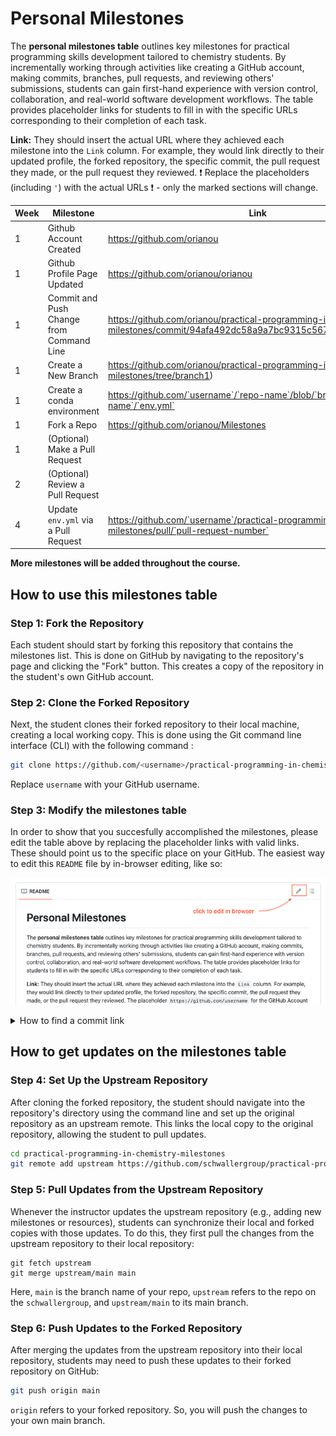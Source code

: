 # Personal Milestones

The **personal milestones table** outlines key milestones for practical programming skills development tailored to chemistry students. By incrementally working through activities like creating a GitHub account, making commits, branches, pull requests, and reviewing others' submissions, students can gain first-hand experience with version control, collaboration, and real-world software development workflows. The table provides placeholder links for students to fill in with the specific URLs corresponding to their completion of each task.

**Link:** They should insert the actual URL where they achieved each milestone into the `Link` column. For example, they would link directly to their updated profile, the forked repository, the specific commit, the pull request they made, or the pull request they reviewed. :exclamation: Replace the placeholders (including `'`) with the actual URLs :exclamation: - only the marked sections will change.




| Week | Milestone                                   | Link                                                         |
|------|---------------------------------------------|--------------------------------------------------------------|
| 1    | Github Account Created                      | https://github.com/orianou |
| 1    | Github Profile Page Updated                 | https://github.com/orianou/orianou |
| 1    | Commit and Push Change from Command Line    | https://github.com/orianou/practical-programming-in-chemistry-milestones/commit/94afa492dc58a9a7bc9315c5678926598d81120b |
| 1    | Create a New Branch                           | https://github.com/orianou/practical-programming-in-chemistry-milestones/tree/branch1) |
| 1    | Create a conda environment                  | https://github.com/`username`/`repo-name`/blob/`branch-name`/`env.yml` |
| 1    | Fork a Repo                                 | https://github.com/orianou/Milestones |
| 1    | (Optional) Make a Pull Request              | |
| 2    | (Optional) Review a Pull Request            | |
| 4    | Update `env.yml` via a Pull Request         | https://github.com/`username`/practical-programming-in-chemistry-milestones/pull/`pull-request-number` |

**More milestones will be added throughout the course.**

## How to use this milestones table

### Step 1: Fork the Repository
Each student should start by forking this repository that contains the milestones list. This is done on GitHub by navigating to the repository's page and clicking the "Fork" button. This creates a copy of the repository in the student's own GitHub account.

### Step 2: Clone the Forked Repository
Next, the student clones their forked repository to their local machine, creating a local working copy. This is done using the Git command line interface (CLI) with the following command :

```bash
git clone https://github.com/<username>/practical-programming-in-chemistry-milestones.git
```

Replace `username` with your GitHub username.

### Step 3: Modify the milestones table
In order to show that you succesfully accomplished the milestones, please edit the table above by replacing the placeholder links with valid links. These should point us to the specific place on your GitHub. The easiest way to edit this `README` file by in-browser editing, like so:

![browser_edit](assets/browser_edit.png)

<details>
<summary>How to find a commit link</summary>
  
  1. Go to your repository on GitHub.
  2. Navigate to the commit message that you used to push your image of the molecule. This is an example of a commit online:
  ![commit_link](assets/commit_link.png)
  3. By clicking on this commit message you open a detailed view of this commit. Copy the link to that page.
  ![commit_page](assets/commit_page.png)

</details>

## How to get updates on the milestones table

### Step 4: Set Up the Upstream Repository
After cloning the forked repository, the student should navigate into the repository's directory using the command line and set up the original repository as an upstream remote. This links the local copy to the original repository, allowing the student to pull updates.

```bash
cd practical-programming-in-chemistry-milestones
git remote add upstream https://github.com/schwallergroup/practical-programming-in-chemistry-milestones.git
```

### Step 5: Pull Updates from the Upstream Repository
Whenever the instructor updates the upstream repository (e.g., adding new milestones or resources), students can synchronize their local and forked copies with those updates. To do this, they first pull the changes from the upstream repository to their local repository:

```
git fetch upstream
git merge upstream/main main
```
Here, `main` is the branch name of your repo, `upstream` refers to the repo on the `schwallergroup`, and `upstream/main` to its main branch.

### Step 6: Push Updates to the Forked Repository
After merging the updates from the upstream repository into their local repository, students may need to push these updates to their forked repository on GitHub:

```bash
git push origin main
```

`origin` refers to your forked repository. So, you will push the changes to your own main branch.


